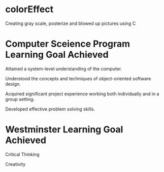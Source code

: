 # colorEffect
Creating gray scale, posterize and blowed up pictures using C
# Computer Sceience Program Learning Goal Achieved
Attained a system-level understanding of the computer.

Understood the concepts and techniques of object-oriented software design.

Acquired significant project experience working both individually and in a group setting.

Developed effective problem solving skills.

# Westminster Learning Goal Achieved
Critical Thinking

Creativity
